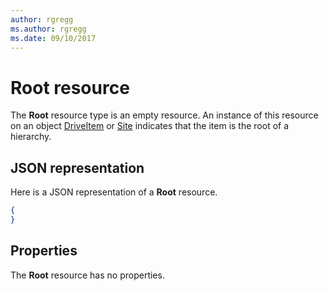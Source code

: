 ```yaml
---
author: rgregg
ms.author: rgregg
ms.date: 09/10/2017
---
```

# Root resource

The **Root** resource type is an empty resource.
An instance of this resource on an object [DriveItem](driveitem.md) or [Site](site.md) indicates that the item is the root of a hierarchy.

## JSON representation

Here is a JSON representation of a **Root** resource.
<!-- { "blockType": "resource", "@odata.type": "microsoft.graph.root",
       "keyProperty": "id", "optionalProperties": [ ] } -->
```json
{
}
```

## Properties

The **Root** resource has no properties.


<!-- {
  "type": "#page.annotation",
  "section": "documentation",
  "tocPath": "Facets/Root"
} -->
